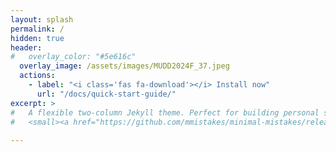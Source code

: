 ```yaml
---
layout: splash
permalink: /
hidden: true
header:
#   overlay_color: "#5e616c"
  overlay_image: /assets/images/MUDD2024F_37.jpeg
  actions:
    - label: "<i class='fas fa-download'></i> Install now"
      url: "/docs/quick-start-guide/"
excerpt: >
#   A flexible two-column Jekyll theme. Perfect for building personal sites, blogs, and portfolios.<br />
#   <small><a href="https://github.com/mmistakes/minimal-mistakes/releases/tag/4.26.2">Latest release v4.26.2</a></small>
   
---
```


